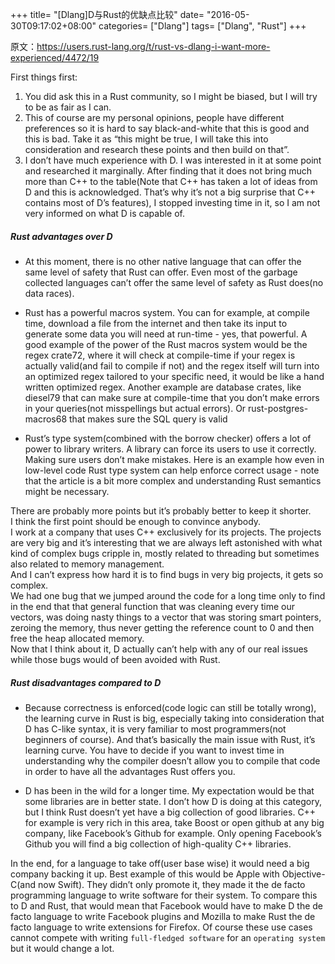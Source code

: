 +++
title= "[Dlang]D与Rust的优缺点比较"
date= "2016-05-30T09:17:02+08:00"
categories= ["Dlang"]
tags= ["Dlang", "Rust"]
+++

原文：https://users.rust-lang.org/t/rust-vs-dlang-i-want-more-experienced/4472/19

First things first:

1. You did ask this in a Rust community, so I might be biased, but I will try to be as fair as I can.
2. This of course are my personal opinions, people have different preferences so it is hard to say black-and-white that this is good and this is bad. Take it as “this might be true, I will take this into consideration and research these points and then build on that”.
3. I don’t have much experience with D. I was interested in it at some point and researched it marginally. After finding that it does not bring much more than C++ to the table(Note that C++ has taken a lot of ideas from D and this is acknowledged. That’s why it’s not a big surprise that C++ contains most of D’s features), I stopped investing time in it, so I am not very informed on what D is capable of.

##### Rust advantages over D

+ At this moment, there is no other native language that can offer the same level of safety that Rust can offer. Even most of the garbage collected languages can’t offer the same level of safety as Rust does(no data races).

+ Rust has a powerful macros system. You can for example, at compile time, download a file from the internet and then take its input to generate some data you will need at run-time - yes, that powerful.
A good example of the power of the Rust macros system would be the regex crate72, where it will check at compile-time if your regex is actually valid(and fail to compile if not) and the regex itself will turn into an optimized regex tailored to your specific need, it would be like a hand written optimized regex.
Another example are database crates, like diesel79 that can make sure at compile-time that you don’t make errors in your queries(not misspellings but actual errors). Or rust-postgres-macros68 that makes sure the SQL query is valid

+ Rust’s type system(combined with the borrow checker) offers a lot of power to library writers.
A library can force its users to use it correctly. Making sure users don’t make mistakes.
Here is an example how even in low-level code Rust type system can help enforce correct usage - note that the article is a bit more complex and understanding Rust semantics might be necessary.

There are probably more points but it’s probably better to keep it shorter.  
I think the first point should be enough to convince anybody.  
I work at a company that uses C++ exclusively for its projects. The projects are very big and it’s interesting that we are always left astonished with what kind of complex bugs cripple in, mostly related to threading but sometimes also related to memory management.  
And I can’t express how hard it is to find bugs in very big projects, it gets so complex.  
We had one bug that we jumped around the code for a long time only to find in the end that that general function that was cleaning every time our vectors, was doing nasty things to a vector that was storing smart pointers, zeroing the memory, thus never getting the reference count to 0 and then free the heap allocated memory.  
Now that I think about it, D actually can’t help with any of our real issues while those bugs would of been avoided with Rust.


##### Rust disadvantages compared to D

+ Because correctness is enforced(code logic can still be totally wrong), the learning curve in Rust is big, especially taking into consideration that D has C-like syntax, it is very familiar to most programmers(not beginners of course).
And that’s basically the main issue with Rust, it’s learning curve. You have to decide if you want to invest time in understanding why the compiler doesn’t allow you to compile that code in order to have all the advantages Rust offers you.

+ D has been in the wild for a longer time. My expectation would be that some libraries are in better state.
I don’t how D is doing at this category, but I think Rust doesn’t yet have a big collection of good libraries.
C++ for example is very rich in this area, take Boost or open github at any big company, like Facebook’s Github for example. Only opening Facebook’s Github you will find a big collection of high-quality C++ libraries.

In the end, for a language to take off(user base wise) it would need a big company backing it up.
Best example of this would be Apple with Objective-C(and now Swift). They didn’t only promote it, they made it the de facto programming language to write software for their system.
To compare this to D and Rust, that would mean that Facebook would have to make D the de facto language to write Facebook plugins and Mozilla to make Rust the de facto language to write extensions for Firefox.
Of course these use cases cannot compete with writing `full-fledged software` for an `operating system` but it would change a lot.